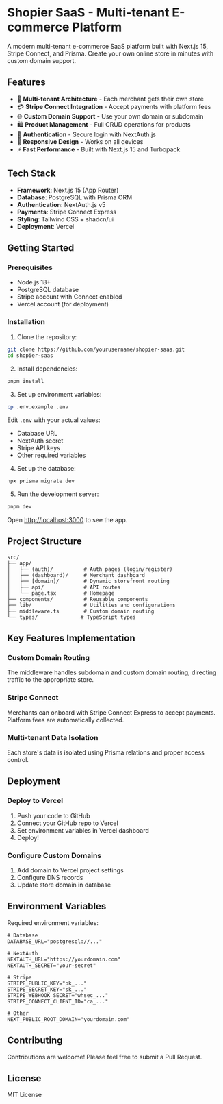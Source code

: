 # Shopier SaaS - Multi-tenant E-commerce Platform

A modern multi-tenant e-commerce SaaS platform built with Next.js 15, Stripe Connect, and Prisma. Create your own online store in minutes with custom domain support.

## Features

- 🏪 **Multi-tenant Architecture** - Each merchant gets their own store
- 💳 **Stripe Connect Integration** - Accept payments with platform fees
- 🌐 **Custom Domain Support** - Use your own domain or subdomain
- 🛍️ **Product Management** - Full CRUD operations for products
- 🔐 **Authentication** - Secure login with NextAuth.js
- 📱 **Responsive Design** - Works on all devices
- ⚡ **Fast Performance** - Built with Next.js 15 and Turbopack

## Tech Stack

- **Framework**: Next.js 15 (App Router)
- **Database**: PostgreSQL with Prisma ORM
- **Authentication**: NextAuth.js v5
- **Payments**: Stripe Connect Express
- **Styling**: Tailwind CSS + shadcn/ui
- **Deployment**: Vercel

## Getting Started

### Prerequisites

- Node.js 18+
- PostgreSQL database
- Stripe account with Connect enabled
- Vercel account (for deployment)

### Installation

1. Clone the repository:
```bash
git clone https://github.com/yourusername/shopier-saas.git
cd shopier-saas
```

2. Install dependencies:
```bash
pnpm install
```

3. Set up environment variables:
```bash
cp .env.example .env
```

Edit `.env` with your actual values:
- Database URL
- NextAuth secret
- Stripe API keys
- Other required variables

4. Set up the database:
```bash
npx prisma migrate dev
```

5. Run the development server:
```bash
pnpm dev
```

Open [http://localhost:3000](http://localhost:3000) to see the app.

## Project Structure

```
src/
├── app/
│   ├── (auth)/          # Auth pages (login/register)
│   ├── (dashboard)/     # Merchant dashboard
│   ├── [domain]/        # Dynamic storefront routing
│   ├── api/             # API routes
│   └── page.tsx         # Homepage
├── components/          # Reusable components
├── lib/                 # Utilities and configurations
├── middleware.ts        # Custom domain routing
└── types/              # TypeScript types
```

## Key Features Implementation

### Custom Domain Routing
The middleware handles subdomain and custom domain routing, directing traffic to the appropriate store.

### Stripe Connect
Merchants can onboard with Stripe Connect Express to accept payments. Platform fees are automatically collected.

### Multi-tenant Data Isolation
Each store's data is isolated using Prisma relations and proper access control.

## Deployment

### Deploy to Vercel

1. Push your code to GitHub
2. Connect your GitHub repo to Vercel
3. Set environment variables in Vercel dashboard
4. Deploy!

### Configure Custom Domains

1. Add domain to Vercel project settings
2. Configure DNS records
3. Update store domain in database

## Environment Variables

Required environment variables:

```env
# Database
DATABASE_URL="postgresql://..."

# NextAuth
NEXTAUTH_URL="https://yourdomain.com"
NEXTAUTH_SECRET="your-secret"

# Stripe
STRIPE_PUBLIC_KEY="pk_..."
STRIPE_SECRET_KEY="sk_..."
STRIPE_WEBHOOK_SECRET="whsec_..."
STRIPE_CONNECT_CLIENT_ID="ca_..."

# Other
NEXT_PUBLIC_ROOT_DOMAIN="yourdomain.com"
```

## Contributing

Contributions are welcome! Please feel free to submit a Pull Request.

## License

MIT License